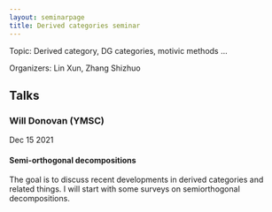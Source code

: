 ```yaml
---
layout: seminarpage
title: Derived categories seminar
---
```


Topic: Derived category, DG categories, motivic methods ...

Organizers: Lin Xun, Zhang Shizhuo

## Talks

### Will Donovan (YMSC)

Dec 15 2021

#### Semi-orthogonal decompositions

The goal is to discuss recent developments in derived categories and related things. I will start with some surveys on semiorthogonal decompositions.
